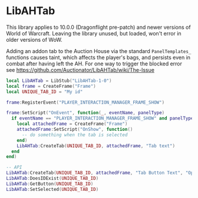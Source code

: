 # LibAHTab

This library applies to 10.0.0 (Dragonflight pre-patch) and newer versions of
World of Warcraft.  Leaving the library unused, but loaded, won't error in older
versions of WoW.

Adding an addon tab to the Auction House via the standard `PanelTemplates_`
functions causes taint, which affects the player's bags, and persists even in
combat after having left the AH. For one way to trigger the blocked error see
https://github.com/Auctionator/LibAHTab/wiki/The-Issue

```lua
local LibAHTab = LibStub("LibAHTab-1-0")
local frame = CreateFrame("Frame")
local UNIQUE_TAB_ID = "My id"

frame:RegisterEvent("PLAYER_INTERACTION_MANAGER_FRAME_SHOW")

frame:SetScript("OnEvent", function(_, eventName, panelType)
  if eventName == "PLAYER_INTERACTION_MANAGER_FRAME_SHOW" and panelType == Enum.PlayerInteractionType.Auctioneer then
    local attachedFrame = CreateFrame("Frame")
    attachedFrame:SetScript("OnShow", function()
      -- do something when the tab is selected
    end)
    LibAHTab:CreateTab(UNIQUE_TAB_ID, attachedFrame, "Tab text")
  end
end)

-- API
LibAHTab:CreateTab(UNIQUE_TAB_ID, attachedFrame, "Tab Button Text", "Optional tab header")
LibAHTab:DoesIDExist(UNIQUE_TAB_ID)
LibAHTab:GetButton(UNIQUE_TAB_ID)
LibAHTab:SetSelected(UNIQUE_TAB_ID)
```
